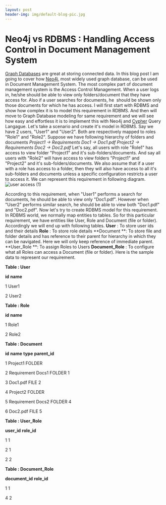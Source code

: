 ```yaml
---
layout: post
header-img: img/default-blog-pic.jpg
---
```


# Neo4j vs RDBMS : Handling Access Control in Document Management System

[Graph Databases](http://en.wikipedia.org/wiki/Graph_database) are great at storing connected data. In this blog post I am going to cover how [Neo4j](http://www.neo4j.org/), most widely used graph database, can be used in Document Management System. The most complex part of document management system is the Access Control Management. When a user logs in, he/she should be able to view only folders/document that they have access for. Also if a user searches for documents, he  should be shown only those documents for which he has access. I will first start with RDBMS and show how complex it is to model this requirement in RDBMS. And then will move to Graph Database modeling for same requirement and we will see how easy and effortless it is to implement this with Neo4j and [Cypher](http://docs.neo4j.org/chunked/stable/cypher-query-lang.html) Query Langague. Let's take a scenario and create it's model in RDBMS. Say we have 2 users, "User1" and "User2". Both are respectively mapped to roles "Role1" and "Role2". Suppose we have following hierarchy of folders and documents _Project1 -> Requirements Doc1 -> Doc1.pdf_ _Project2 -> Requirements Doc2 -> Doc2.pdf_ Let's say, all users with role "Role1" has access to view folder "Project1" and it's sub-folders/documents. And say all users with "Role2" will have access to view folders "Project1" and "Project2" and it's sub-folders/documents. We also assume that if a user with a role has access to a folder, then they will also have access to all it's sub-folders and documents unless a specific configuration restricts a user to access it. We can represent this requirement in following diagram. ![user access \(1\)](/wp-content/uploads/2013/08/user-access-1.jpg)

According to this requirement, when "User1" performs a search for documents, he should be able to view only "Doc1.pdf". However when "User2" performs similar search, he should be able to view both "Doc1.pdf" and "Doc2.pdf". Now let's try to create RDBMS model for this requirement. In RDBMS world, we normally map entities to tables. So for this particular requirement, we have entities like User, Role and Document (file or folder). Accordingly we will end up with following tables. **User** : To store user ids and their details **Role** : To store role details **Document **: To store file and folder details and has reference to their parent for hierarchy in which they can be navigated. Here we will only keep reference of immediate parent. **User_Role **: To assign Roles to Users **Document_Role** : To configure what all Roles can access a Document (file or folder). Here is the sample data to represent our requirement. 

**Table : User**

**id**
**name**

1
User1

2
User2

**Table : Role**

**id**
**name**

1
Role1

2
Role2

**Table : Document**

**id**
**name**
**type**
**parent_id**

1
Project1
FOLDER

2
Requirement Docs1
FOLDER
1

3
Doc1.pdf
FILE
2

4
Project2
FOLDER

5
Requirement Docs2
FOLDER
4

6
Doc2.pdf
FILE
5

**Table : User_Role**

**user_id**
**role_id**

1
1

2
1

2
2

**Table : Document_Role**

**document_id**
**role_id**

1
1

4
2